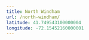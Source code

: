 ```yaml
---
title: North Windham
url: /north-windham/
latitude: 41.749543100000004
longitude: -72.15452160000001
---
```


